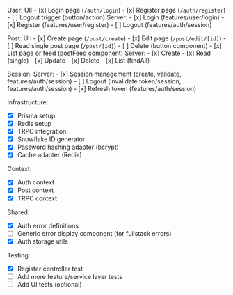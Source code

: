 User:
  UI:
    - [x] Login page (`/auth/login`)
    - [x] Register page (`/auth/register`)
    - [ ] Logout trigger (button/action)
  Server:
    - [x] Login (features/user/login)
    - [x] Register (features/user/register)
    - [ ] Logout (features/auth/session)

Post:
  UI:
    - [x] Create page (`/post/create`)
    - [x] Edit page (`/post/edit/[id]`)
    - [ ] Read single post page (`/post/[id]`)
    - [ ] Delete (button component)
    - [x] List page or feed (postFeed component)
  Server:
    - [x] Create
    - [x] Read (single)
    - [x] Update
    - [x] Delete
    - [x] List (findAll)

Session:
  Server:
    - [x] Session management (create, validate, features/auth/session)
    - [ ] Logout (invalidate token/session, features/auth/session)
    - [x] Refresh token (features/auth/session)

Infrastructure:
  - [x] Prisma setup
  - [x] Redis setup
  - [x] TRPC integration
  - [x] Snowflake ID generator
  - [x] Password hashing adapter (bcrypt)
  - [x] Cache adapter (Redis)

Context:
  - [x] Auth context
  - [x] Post context
  - [x] TRPC context

Shared:
  - [x] Auth error definitions
  - [ ] Generic error display component (for fullstack errors)
  - [x] Auth storage utils

Testing:
  - [x] Register controller test
  - [ ] Add more feature/service layer tests
  - [ ] Add UI tests (optional)